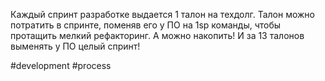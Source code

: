 Каждый спринт разработке выдается 1 талон на техдолг. Талон можно потратить в спринте, поменяв его у ПО на 1sp команды, чтобы протащить мелкий рефакторинг. А можно накопить! И за 13 талонов выменять у ПО целый спринт!

#development #process